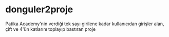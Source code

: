 # donguler2proje
Patika Academy'nin verdiği tek sayı girilene kadar kullanıcıdan girişler alan, çift ve 4'ün katlarını toplayıp bastıran proje
